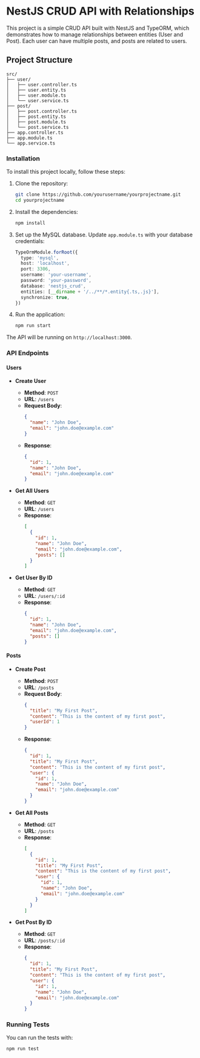 # NestJS CRUD API with Relationships

This project is a simple CRUD API built with NestJS and TypeORM, which demonstrates how to manage relationships between entities (User and Post). Each user can have multiple posts, and posts are related to users.

## Project Structure

```plaintext
src/
├── user/
│   ├── user.controller.ts
│   ├── user.entity.ts
│   ├── user.module.ts
│   └── user.service.ts
├── post/
│   ├── post.controller.ts
│   ├── post.entity.ts
│   ├── post.module.ts
│   └── post.service.ts
├── app.controller.ts
├── app.module.ts
└── app.service.ts

```

### Installation

To install this project locally, follow these steps:

1. Clone the repository:
    ```bash
    git clone https://github.com/yourusername/yourprojectname.git
    cd yourprojectname
    ```

2. Install the dependencies:
    ```bash
    npm install
    ```

3. Set up the MySQL database. Update `app.module.ts` with your database credentials:
    ```typescript
    TypeOrmModule.forRoot({
      type: 'mysql',
      host: 'localhost',
      port: 3306,
      username: 'your-username',
      password: 'your-password',
      database: 'nestjs_crud',
      entities: [__dirname + '/../**/*.entity{.ts,.js}'],
      synchronize: true,
    })
    ```

4. Run the application:
    ```bash
    npm run start
    ```

The API will be running on `http://localhost:3000`.

### API Endpoints

#### Users

- **Create User**

  - **Method**: `POST`
  - **URL**: `/users`
  - **Request Body**:
    ```json
    {
      "name": "John Doe",
      "email": "john.doe@example.com"
    }
    ```
  - **Response**:
    ```json
    {
      "id": 1,
      "name": "John Doe",
      "email": "john.doe@example.com"
    }
    ```

- **Get All Users**

  - **Method**: `GET`
  - **URL**: `/users`
  - **Response**:
    ```json
    [
      {
        "id": 1,
        "name": "John Doe",
        "email": "john.doe@example.com",
        "posts": []
      }
    ]
    ```

- **Get User By ID**

  - **Method**: `GET`
  - **URL**: `/users/:id`
  - **Response**:
    ```json
    {
      "id": 1,
      "name": "John Doe",
      "email": "john.doe@example.com",
      "posts": []
    }
    ```

#### Posts

- **Create Post**

  - **Method**: `POST`
  - **URL**: `/posts`
  - **Request Body**:
    ```json
    {
      "title": "My First Post",
      "content": "This is the content of my first post",
      "userId": 1
    }
    ```
  - **Response**:
    ```json
    {
      "id": 1,
      "title": "My First Post",
      "content": "This is the content of my first post",
      "user": {
        "id": 1,
        "name": "John Doe",
        "email": "john.doe@example.com"
      }
    }
    ```

- **Get All Posts**

  - **Method**: `GET`
  - **URL**: `/posts`
  - **Response**:
    ```json
    [
      {
        "id": 1,
        "title": "My First Post",
        "content": "This is the content of my first post",
        "user": {
          "id": 1,
          "name": "John Doe",
          "email": "john.doe@example.com"
        }
      }
    ]
    ```

- **Get Post By ID**

  - **Method**: `GET`
  - **URL**: `/posts/:id`
  - **Response**:
    ```json
    {
      "id": 1,
      "title": "My First Post",
      "content": "This is the content of my first post",
      "user": {
        "id": 1,
        "name": "John Doe",
        "email": "john.doe@example.com"
      }
    }
    ```

### Running Tests

You can run the tests with:

```bash
npm run test
